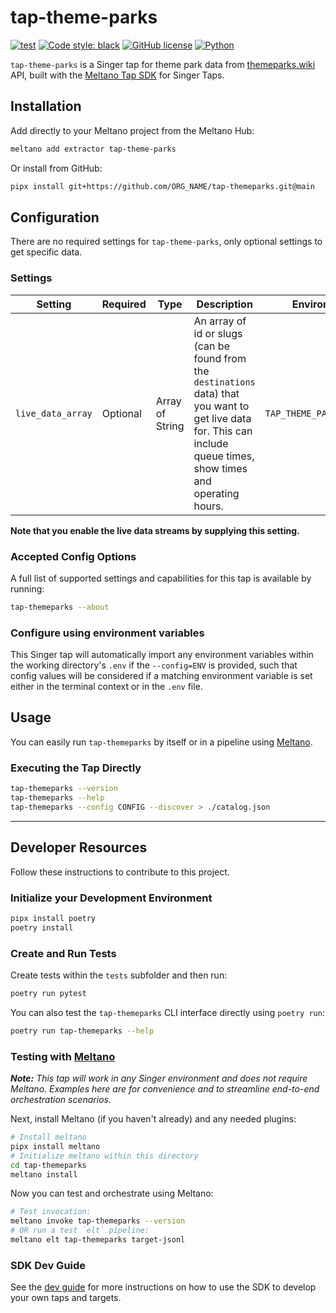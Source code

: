 # tap-theme-parks

[![test](https://github.com/DanielPDWalker/tap-theme-parks/actions/workflows/test.yml/badge.svg)](https://github.com/DanielPDWalker/tap-theme-parks/actions/workflows/test.yml)
[![Code style: black](https://img.shields.io/badge/code%20style-black-000000.svg)](https://github.com/psf/black)
<a href="https://github.com/DanielPDWalker/tap-theme-parks/master/LICENSE"><img alt="GitHub license" src="https://img.shields.io/github/license/DanielPDWalker/tap-theme-parks"></a>
[![Python](https://img.shields.io/static/v1?logo=python&label=python&message=3.7%20|%203.8%20|%203.9%20|%203.10%20|%203.11&color=blue)]()

`tap-theme-parks` is a Singer tap for theme park data from [themeparks.wiki](https://themeparks.wiki/) API, built with the [Meltano Tap SDK](https://sdk.meltano.com) for Singer Taps.


## Installation

Add directly to your Meltano project from the Meltano Hub:

```bash
meltano add extractor tap-theme-parks
```

Or install from GitHub:

```bash
pipx install git+https://github.com/ORG_NAME/tap-themeparks.git@main
```


## Configuration

There are no required settings for `tap-theme-parks`, only optional settings to get specific data.

### Settings

Setting | Required | Type | Description | Environment Variable |
------- | -------- | ---- | ----------- | -------------------- |
`live_data_array` | Optional | Array of String | An array of id or slugs (can be found from the `destinations` data) that you want to get live data for. This can include queue times, show times and operating hours. | `TAP_THEME_PARKS_LIVE_DATA_ARRAY`

**Note that you enable the live data streams by supplying this setting.**

### Accepted Config Options

A full list of supported settings and capabilities for this
tap is available by running:

```bash
tap-themeparks --about
```

### Configure using environment variables

This Singer tap will automatically import any environment variables within the working directory's
`.env` if the `--config=ENV` is provided, such that config values will be considered if a matching
environment variable is set either in the terminal context or in the `.env` file.

## Usage

You can easily run `tap-themeparks` by itself or in a pipeline using [Meltano](https://meltano.com/).

### Executing the Tap Directly

```bash
tap-themeparks --version
tap-themeparks --help
tap-themeparks --config CONFIG --discover > ./catalog.json
```

---

## Developer Resources

Follow these instructions to contribute to this project.

### Initialize your Development Environment

```bash
pipx install poetry
poetry install
```

### Create and Run Tests

Create tests within the `tests` subfolder and
  then run:

```bash
poetry run pytest
```

You can also test the `tap-themeparks` CLI interface directly using `poetry run`:

```bash
poetry run tap-themeparks --help
```

### Testing with [Meltano](https://www.meltano.com)

_**Note:** This tap will work in any Singer environment and does not require Meltano.
Examples here are for convenience and to streamline end-to-end orchestration scenarios._

<!--
Developer TODO:
Your project comes with a custom `meltano.yml` project file already created. Open the `meltano.yml` and follow any "TODO" items listed in
the file.
-->

Next, install Meltano (if you haven't already) and any needed plugins:

```bash
# Install meltano
pipx install meltano
# Initialize meltano within this directory
cd tap-themeparks
meltano install
```

Now you can test and orchestrate using Meltano:

```bash
# Test invocation:
meltano invoke tap-themeparks --version
# OR run a test `elt` pipeline:
meltano elt tap-themeparks target-jsonl
```

### SDK Dev Guide

See the [dev guide](https://sdk.meltano.com/en/latest/dev_guide.html) for more instructions on how to use the SDK to
develop your own taps and targets.
